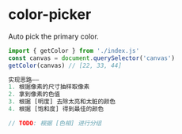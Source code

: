 # color-picker
Auto pick the primary color.

```js
import { getColor } from './index.js'
const canvas = document.querySelector('canvas')
getColor(canvas) // [22, 33, 44]
```
```js
实现思路——
1. 根据像素的尺寸抽样取像素
2. 拿到像素的色值
3. 根据 [明度] 去除太亮和太脏的颜色
4. 根据 [饱和度] 得到最佳的颜色

// TODO: 根据 [色相] 进行分组
```
